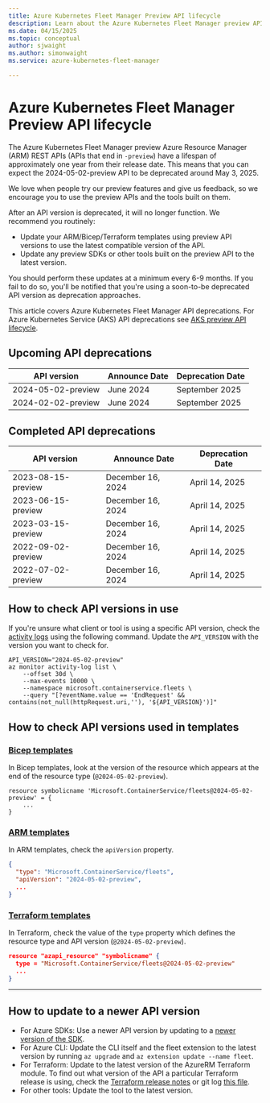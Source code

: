```yaml
---
title: Azure Kubernetes Fleet Manager Preview API lifecycle
description: Learn about the Azure Kubernetes Fleet Manager preview API lifecycle.
ms.date: 04/15/2025
ms.topic: conceptual
author: sjwaight
ms.author: simonwaight
ms.service: azure-kubernetes-fleet-manager

---
```


# Azure Kubernetes Fleet Manager Preview API lifecycle

The Azure Kubernetes Fleet Manager preview Azure Resource Manager (ARM) REST APIs (APIs that end in `-preview`) have a lifespan of approximately one year from their release date. This means that you can expect the 2024-05-02-preview API to be deprecated around May 3, 2025.
 
We love when people try our preview features and give us feedback, so we encourage you to use the preview APIs and the tools built on them.

After an API version is deprecated, it will no longer function. We recommend you routinely:

- Update your ARM/Bicep/Terraform templates using preview API versions to use the latest compatible version of the API.
- Update any preview SDKs or other tools built on the preview API to the latest version.

You should perform these updates at a minimum every 6-9 months. If you fail to do so, you'll be notified that you're using a soon-to-be deprecated API version as deprecation approaches.

This article covers Azure Kubernetes Fleet Manager API deprecations. For Azure Kubernetes Service (AKS) API deprecations see [AKS preview API lifecycle](/azure/aks/concepts-preview-api-life-cycle).

## Upcoming API deprecations

| API version        | Announce Date     | Deprecation Date  |
|--------------------|-------------------|-------------------|
| 2024-05-02-preview | June 2024         | September 2025    |
| 2024-02-02-preview | June 2024         | September 2025    |

## Completed API deprecations

| API version        | Announce Date     | Deprecation Date  |
|--------------------|-------------------|-------------------|
| 2023-08-15-preview | December 16, 2024 | April 14, 2025    |
| 2023-06-15-preview | December 16, 2024 | April 14, 2025    |
| 2023-03-15-preview | December 16, 2024 | April 14, 2025    |
| 2022-09-02-preview | December 16, 2024 | April 14, 2025    |
| 2022-07-02-preview | December 16, 2024 | April 14, 2025    |

## How to check API versions in use

If you're unsure what client or tool is using a specific API version, check the [activity logs](/azure/azure-monitor/essentials/activity-log) using the following command. Update the `API_VERSION` with the version you want to check for.

```azurecli-interactive
API_VERSION="2024-05-02-preview"
az monitor activity-log list \
    --offset 30d \
    --max-events 10000 \
    --namespace microsoft.containerservice.fleets \
    --query "[?eventName.value == 'EndRequest' && contains(not_null(httpRequest.uri,''), '${API_VERSION}')]"
```

## How to check API versions used in templates

### [Bicep templates](#tab/bicep-templates)

In Bicep templates, look at the version of the resource which appears at the end of the resource type (`@2024-05-02-preview`). 

```bicep
resource symbolicname 'Microsoft.ContainerService/fleets@2024-05-02-preview' = {
    ...
}
```

### [ARM templates](#tab/arm-templates)

In ARM templates, check the `apiVersion` property.

```json
{
  "type": "Microsoft.ContainerService/fleets",
  "apiVersion": "2024-05-02-preview",
  ...
}
```

### [Terraform templates](#tab/terraform-templates)

In Terraform, check the value of the `type` property which defines the resource type and API version (`@2024-05-02-preview`).

```json
resource "azapi_resource" "symbolicname" {
  type = "Microsoft.ContainerService/fleets@2024-05-02-preview"
  ...
}
```

---

## How to update to a newer API version

- For Azure SDKs: Use a newer API version by updating to a [newer version of the SDK](https://azure.github.io/azure-sdk/releases/latest/index.html?search=containerservicefleet).
- For Azure CLI: Update the CLI itself and the fleet extension to the latest version by running `az upgrade` and `az extension update --name fleet`.
- For Terraform: Update to the latest version of the AzureRM Terraform module. To find out what version of the API a particular Terraform release is using,
  check the [Terraform release notes](/azure/developer/terraform/provider-version-history-azurerm) or 
  git log [this file](https://github.com/hashicorp/terraform-provider-azurerm/blob/main/internal/services/containers/client/client.go).
- For other tools: Update the tool to the latest version.
